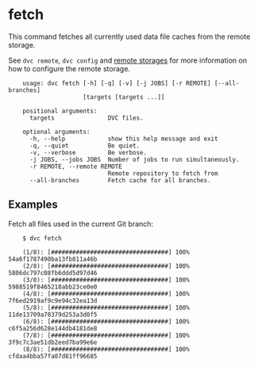 # fetch

This command fetches all currently used data file caches from the remote storage.

See `dvc remote`, `dvc config` and 
[remote storages](https://dvc.org/doc/get-started/configuration#remote-data-storages)
for more information on how to configure the remote storage.

```usage
    usage: dvc fetch [-h] [-q] [-v] [-j JOBS] [-r REMOTE] [--all-branches]
                     [targets [targets ...]]

    positional arguments:
      targets               DVC files.

    optional arguments:
      -h, --help            show this help message and exit
      -q, --quiet           Be quiet.
      -v, --verbose         Be verbose.
      -j JOBS, --jobs JOBS  Number of jobs to run simultaneously.
      -r REMOTE, --remote REMOTE
                            Remote repository to fetch from
      --all-branches        Fetch cache for all branches.
```

## Examples

Fetch all files used in the current Git branch:

```dvc
    $ dvc fetch

    (1/8): [#################################] 100% 54a6f1787490ba13fb811a46b
    (2/8): [#################################] 100% 5806dc797c08fb6ddd5d97d46
    (3/8): [#################################] 100% 5988519f8465218abb23ce0e0
    (4/8): [#################################] 100% 7f6ed2919af9c9e94c32ea13d
    (5/8): [#################################] 100% 11de13709a78379d253a3d0f5
    (6/8): [#################################] 100% c6f5a256d628e144db4181de8
    (7/8): [#################################] 100% 3f9c7c3ae51db2eed7ba99e6e
    (8/8): [#################################] 100% cfdaa4bba57fa07d81ff96685
```
